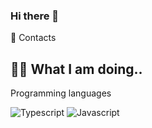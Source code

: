 ### Hi there 👋

💬 Contacts

## 👨‍💻 What I am doing..

Programming languages

![Typescript](https://camo.githubusercontent.com/9529bc7a56cdb518c4c1a685a8b9d6ae67a585d6a2899ca467ba460e92408a78/68747470733a2f2f696d672e736869656c64732e696f2f62616467652f2d547970655363726970742d3030374143433f7374796c653d666c6174266c6f676f3d74797065736372697074266c6f676f436f6c6f723d7768697465)
![Javascript](https://camo.githubusercontent.com/5ef4311ad92bb7d22b3e113435b4d0f3c31f6bd5aa6c02092a23a318466de0f7/68747470733a2f2f696d672e736869656c64732e696f2f62616467652f2d4a6176615363726970742d3332333333303f7374796c653d666c6174266c6f676f3d6a617661736372697074266c6f676f436f6c6f723d7768697465)


<!--
**SurenMatinyan/SurenMatinyan** is a ✨ _special_ ✨ repository because its `README.md` (this file) appears on your GitHub profile.

Here are some ideas to get you started:

- 🔭 I’m currently working on ...
- 🌱 I’m currently learning ...
- 👯 I’m looking to collaborate on ...
- 🤔 I’m looking for help with ...
- 💬 Ask me about ...
- 📫 How to reach me: ...
- 😄 Pronouns: ...
- ⚡ Fun fact: ...
-->
